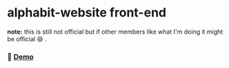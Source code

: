 # alphabit-website front-end

**note:** this is still not official but if other members like what I'm doing it
might be official :smile: .

### :rocket: [Demo](https://alphabit.netlify.app/)
